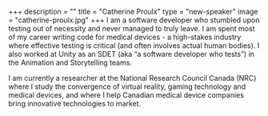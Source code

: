 +++
description = ""
title = "Catherine Proulx"
type = "new-speaker"
image = "catherine-proulx.jpg"
+++
I am a software developer who stumbled upon testing out of necessity and never managed to truly leave. I am spent most of my career writing code for medical devices - a high-stakes industry where effective testing is critical (and often involves actual human bodies). I also worked at Unity as an SDET (aka “a software developer who tests”) in the Animation and Storytelling teams.

I am currently a researcher at the National Research Council Canada (NRC) where I study the convergence of virtual reality, gaming technology and medical devices, and where I help Canadian medical device companies bring innovative technologies to market.